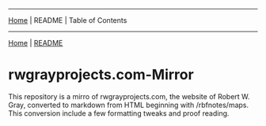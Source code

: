 <!-- Date: 6 January 2016 16:17:04 -->

<hr>

[Home](./index.md "Home") | README | Table of Contents

<hr>

[Home](../index.md "Home") | [README](../README.md "README.md")


# rwgrayprojects.com-Mirror

This repository is a mirro of rwgrayprojects.com, the website of Robert W. Gray, converted to markdown from HTML beginning with /rbfnotes/maps. This conversion include a few formatting tweaks and proof reading.
